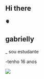## Hi there
🫀

## gabrielly

_ sou estudante 

-tenho 16 anos

![](https://media.tenor.com/bZEw9suEzlQAAAAi/lilo-and-stitch-stitch.gif)

